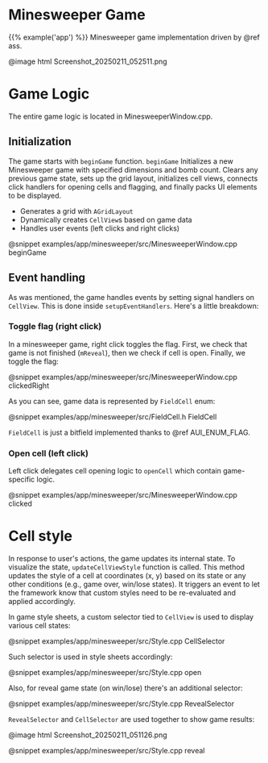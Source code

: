 # Minesweeper Game

{{% example('app') %}}
Minesweeper game implementation driven by @ref ass.

@image html Screenshot_20250211_052511.png

# Game Logic

The entire game logic is located in MinesweeperWindow.cpp.

## Initialization

The game starts with `beginGame` function. `beginGame` Initializes a new Minesweeper game with specified dimensions and
bomb count. Clears any previous game state, sets up the grid layout, initializes cell views, connects click handlers for
opening cells and flagging, and finally packs UI elements to be displayed.

- Generates a grid with `AGridLayout`
- Dynamically creates `CellView`s based on game data
- Handles user events (left clicks and right clicks)

@snippet examples/app/minesweeper/src/MinesweeperWindow.cpp beginGame

## Event handling

As was mentioned, the game handles events by setting signal handlers on `CellView`. This is done inside
`setupEventHandlers`. Here's a little breakdown:

### Toggle flag (right click)

In a minesweeper game, right click toggles the flag. First, we check that game is not finished (`mReveal`), then we
check if cell is open. Finally, we toggle the flag:

@snippet examples/app/minesweeper/src/MinesweeperWindow.cpp clickedRight

As you can see, game data is represented by `FieldCell` enum:

@snippet examples/app/minesweeper/src/FieldCell.h FieldCell

`FieldCell` is just a bitfield implemented thanks to @ref AUI_ENUM_FLAG.

### Open cell (left click)

Left click delegates cell opening logic to `openCell` which contain game-specific logic.

@snippet examples/app/minesweeper/src/MinesweeperWindow.cpp clicked

# Cell style

In response to user's actions, the game updates its internal state. To visualize the state, `updateCellViewStyle`
function is called. This method updates the style of a cell at coordinates (x, y) based on its state or any other
conditions (e.g., game over, win/lose states). It triggers an event to let the framework know that custom styles need to
be re-evaluated and applied accordingly.

In game style sheets, a custom selector tied to `CellView` is used to display various cell states:

@snippet examples/app/minesweeper/src/Style.cpp CellSelector

Such selector is used in style sheets accordingly:

@snippet examples/app/minesweeper/src/Style.cpp open

Also, for reveal game state (on win/lose) there's an additional selector:

@snippet examples/app/minesweeper/src/Style.cpp RevealSelector

`RevealSelector` and `CellSelector` are used together to show game results:

@image html Screenshot_20250211_051126.png

@snippet examples/app/minesweeper/src/Style.cpp reveal
